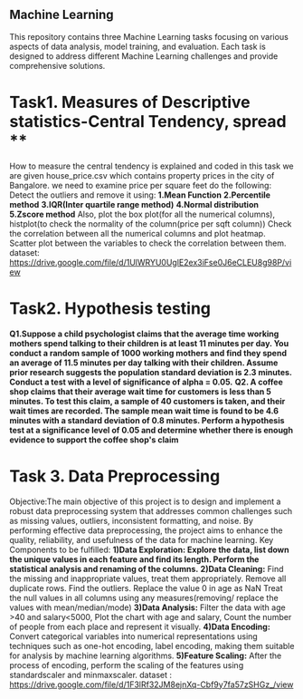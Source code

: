 ## Machine Learning
This repository contains three Machine Learning tasks focusing on various aspects of data analysis, model training, and evaluation. 
Each task is designed to address different Machine Learning challenges and provide comprehensive solutions.
# Task1. Measures of Descriptive statistics-Central Tendency, spread **
How to measure the central tendency is explained and coded in this task
we are given house_price.csv which contains property prices in the city of Bangalore. we need to examine price per square feet do the following:
Detect the outliers and remove it using:
 **1.Mean Function**
 **2.Percentile method**
 **3.IQR(Inter quartile range method)**
 **4.Normal distribution**
 **5.Zscore method**
Also, plot the box plot(for all the numerical columns), histplot(to check the normality of the column(price per sqft column))
Check the correlation between all the numerical columns and plot heatmap.
Scatter plot between the variables to check the correlation between them.
dataset: https://drive.google.com/file/d/1UlWRYU0UglE2ex3iFse0J6eCLEU8g98P/view


# Task2. Hypothesis testing
**Q1.Suppose a child psychologist claims that the average time working mothers spend talking to their children is at least 11 minutes per day. 
You conduct a random sample of 1000 working mothers and find they spend an average of 11.5 minutes per day talking with their children. Assume prior research suggests the population standard deviation is 2.3 minutes.
Conduct a test with a level of significance of alpha = 0.05.**
**Q2. A coffee shop claims that their average wait time for customers is less than 5 minutes. To test this claim, a sample of 40 customers is taken, and their wait times are recorded. 
The sample mean wait time is found to be 4.6 minutes with a standard deviation of 0.8 minutes. 
Perform a hypothesis test at a significance level of 0.05 and determine whether there is enough evidence to support the coffee shop's claim**


# Task 3. Data Preprocessing
Objective:The main objective of this project is to design and implement a robust data preprocessing system that addresses common challenges 
such as missing values, outliers, inconsistent formatting, and noise. By performing effective data preprocessing, the project aims to enhance the quality, reliability, and usefulness of the data for machine learning.
Key Components to be fulfilled:
**1)Data Exploration:   Explore the data, list down the unique values in each feature and find its length. Perform the statistical analysis and renaming of the columns.**
**2)Data Cleaning:**
Find the missing and inappropriate values, treat them appropriately. Remove all duplicate rows. Find the outliers.
Replace the value 0 in age as NaN
Treat the null values in all columns using any measures(removing/ replace the values with mean/median/mode)
**3)Data Analysis:**
 Filter the data with age >40 and salary<5000,
Plot the chart with age and salary,
Count the number of people from each place and represent it visually.
**4)Data Encoding:**
Convert categorical variables into numerical representations using techniques such as one-hot encoding, label encoding, making them suitable for analysis by machine learning algorithms.
**5)Feature Scaling:**
After the process of encoding, perform the scaling of the features using standardscaler and minmaxscaler. 
dataset : https://drive.google.com/file/d/1F3lRf32JM8ejnXq-Cbf9y7fa57zSHGz_/view
